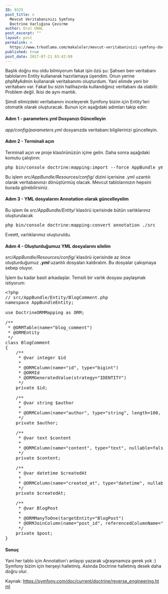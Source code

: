 ```yaml
---
ID: 9325
post_title: >
  Mevcut Veritabanınızı Symfony
  Doctrine Varlığına Çevirme
author: Oral ÜNAL
post_excerpt: ""
layout: post
permalink: >
  https://www.trkodlama.com/makaleler/mevcut-veritabaninizi-symfony-doctrine-varligina-cevirme-9325.html
published: true
post_date: 2017-07-21 03:42:09
---
```

Başlık doğru mu oldu bilmiyorum fakat işin özü şu: Şahsen ben veritabanı tablolarımı Entity kullanarak hazırlamaya üşendim. Onun yerine phpMyAdmin kullanarak veritabanımı oluşturdum. Yani elimde yeni bir veritabanı var. Fakat bu sizin halihazırda kullandığınız veritabanı da olabilir. Problem değil. İkisi de aynı mantık.

Şimdi elimizdeki veritabanını inceleyerek Symfony bizim için Entity'leri otomatik olarak oluşturacak. Bunun için aşağıdaki adımları takip edin:
<h4>Adım 1 - parameters.yml Dosyanızı Güncelleyin</h4>
<em>app/config/parameters.yml</em> dosyanızda veritabanı bilgilerinizi güncelleyin.
<h4>Adım 2 - Terminali açın</h4>
Terminali açın ve proje klasörünüzün içine gelin. Daha sonra aşağıdaki komutu çalıştırın:
<pre class="prettyprint lang-sh" data-start-line="1" data-visibility="visible" data-highlight="" data-caption="">php bin/console doctrine:mapping:import --force AppBundle yml</pre>
Bu işlem <em>src/AppBundle/Resources/config/</em> dizini içerisine .yml uzantılı olarak veritabanınızı dönüştürmüş olacak. Mevcut tablolarınızın hepsini burada görebilirsiniz.
<h4>Adım 3 - YML dosyalarını Annotation olarak güncelleyelim</h4>
Bu işlem ile <em>src/AppBundle/Entity/</em> klasörü içerisinde bütün varlıklarınız oluşturulacak
<pre class="prettyprint lang-sh" data-start-line="1" data-visibility="visible" data-highlight="" data-caption="">php bin/console doctrine:mapping:convert annotation ./src</pre>
Eveett, varlıklarımız oluşturuldu.
<h4>Adım 4 - Oluşturduğumuz YML dosyalarını silelim</h4>
<em>src/AppBundle/Resources/config/</em> klasörü içerisinde az önce oluşturduğumuz <em><strong>.yml</strong></em> uzantılı dosyaları kaldıralım. Bu dosyalar çakışmaya sebep oluyor.

İşlem bu kadar basit arkadaşlar. Temsili bir varlık dosyası paylaşmak istiyorum:
<pre class="lang:php decode:true prettyprint lang-php">&lt;?php
// src/AppBundle/Entity/BlogComment.php
namespace AppBundleEntity;

use DoctrineORMMapping as ORM;

/**
 * @ORMTable(name="blog_comment")
 * @ORMEntity
 */
class BlogComment
{
    /**
     * @var integer $id
     *
     * @ORMColumn(name="id", type="bigint")
     * @ORMId
     * @ORMGeneratedValue(strategy="IDENTITY")
     */
    private $id;

    /**
     * @var string $author
     *
     * @ORMColumn(name="author", type="string", length=100, nullable=false)
     */
    private $author;

    /**
     * @var text $content
     *
     * @ORMColumn(name="content", type="text", nullable=false)
     */
    private $content;

    /**
     * @var datetime $createdAt
     *
     * @ORMColumn(name="created_at", type="datetime", nullable=false)
     */
    private $createdAt;

    /**
     * @var BlogPost
     *
     * @ORMManyToOne(targetEntity="BlogPost")
     * @ORMJoinColumn(name="post_id", referencedColumnName="id")
     */
    private $post;
}</pre>
<h4>Sonuç</h4>
Yani her tablo için Annotation'ı anlayıp yazarak uğraşmamıza gerek yok :) Symfony bizim için herşeyi halletmiş. Aslında Doctrine halletmiş desek daha doğru olur.

Kaynak: https://symfony.com/doc/current/doctrine/reverse_engineering.html